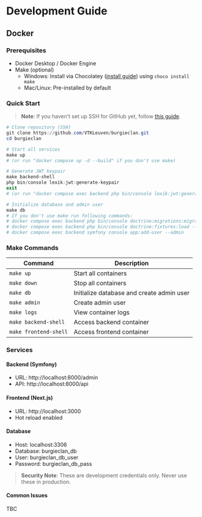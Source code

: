 # Development Guide

## Docker

### Prerequisites

- Docker Desktop / Docker Engine
- Make (optional)
  - Windows: Install via Chocolatey ([install guide](https://chocolatey.org/install)) using `choco install make`
  - Mac/Linux: Pre-installed by default

### Quick Start

> **Note**: If you haven't set up SSH for GitHub yet, follow [this guide](https://docs.github.com/en/authentication/connecting-to-github-with-ssh/generating-a-new-ssh-key-and-adding-it-to-the-ssh-agent).

```powershell
# Clone repository (SSH)
git clone https://github.com/VTKLeuven/burgieclan.git
cd burgieclan

# Start all services
make up                 
# (or run "docker compose up -d --build" if you don't use make)

# Generate JWT keypair
make backend-shell
php bin/console lexik:jwt:generate-keypair
exit
# (or run "docker compose exec backend php bin/console lexik:jwt:generate-keypair" instead if you don't use make)

# Initialize database and admin user
make db
# If you don't use make run following commands:
# docker compose exec backend php bin/console doctrine:migrations:migrate --no-interaction
# docker compose exec backend php bin/console doctrine:fixtures:load --no-interaction
# docker compose exec backend symfony console app:add-user --admin
```

### Make Commands

| Command | Description |
|---------|-------------|
| `make up` | Start all containers |
| `make down` | Stop all containers |
| `make db` | Initialize database and create admin user |
| `make admin` | Create admin user |
| `make logs` | View container logs |
| `make backend-shell` | Access backend container |
| `make frontend-shell` | Access frontend container |

### Services

#### Backend (Symfony)
- URL: http://localhost:8000/admin
- API: http://localhost:8000/api

#### Frontend (Next.js)
- URL: http://localhost:3000
- Hot reload enabled

#### Database
- Host: localhost:3306
- Database: burgieclan_db
- User: burgieclan_db_user
- Password: burgieclan_db_pass

> **Security Note**: These are development credentials only. Never use these in production.

#### Common Issues
TBC